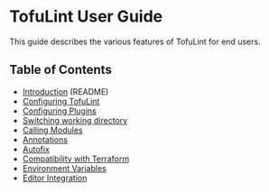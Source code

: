 # TofuLint User Guide

This guide describes the various features of TofuLint for end users.

## Table of Contents

- [Introduction](../../README.md) (README)
- [Configuring TofuLint](config.md)
- [Configuring Plugins](plugins.md)
- [Switching working directory](working-directory.md)
- [Calling Modules](calling-modules.md)
- [Annotations](annotations.md)
- [Autofix](autofix.md)
- [Compatibility with Terraform](compatibility.md)
- [Environment Variables](./environment_variables.md)
- [Editor Integration](editor-integration.md)
